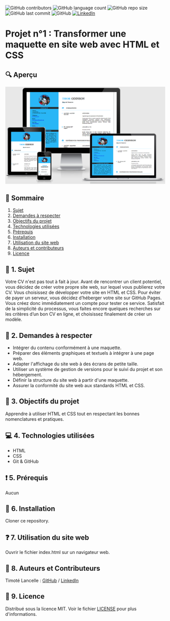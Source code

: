 ![GitHub contributors](https://img.shields.io/github/contributors/LancelleTimote/Projet-n-1-Transformer-une-maquette-en-site-web-avec-HTML-et-CSS?color=green&style=for-the-badge)
![GitHub language count](https://img.shields.io/github/languages/count/LancelleTimote/Projet-n-1-Transformer-une-maquette-en-site-web-avec-HTML-et-CSS?style=for-the-badge)
![GitHub repo size](https://img.shields.io/github/repo-size/LancelleTimote/Projet-n-1-Transformer-une-maquette-en-site-web-avec-HTML-et-CSS?style=for-the-badge)
![GitHub last commit](https://img.shields.io/github/last-commit/LancelleTimote/Projet-n-1-Transformer-une-maquette-en-site-web-avec-HTML-et-CSS?style=for-the-badge)
![GitHub](https://img.shields.io/github/license/LancelleTimote/Projet-n-1-Transformer-une-maquette-en-site-web-avec-HTML-et-CSS?style=for-the-badge)
[![LinkedIn](https://img.shields.io/badge/LinkedIn-0077B5?style=for-the-badge&logo=linkedin&logoColor=white)](https://www.linkedin.com/in/timote-lancelle-devweb/)

# Projet n°1 : Transformer une maquette en site web avec HTML et CSS

## :mag: Aperçu

![Aperçu du site web](images/visuel_projet.png)

## :bookmark_tabs: Sommaire
<ol>
    <li><a href="#sujet">Sujet</a></li>
    <li><a href="#demandes_respecter">Demandes à respecter</a></li>
    <li><a href="#objectifs_projet">Objectifs du projet</a></li>
    <li><a href="#technologies_utilisees">Technologies utilisées</a></li>
    <li><a href="#prerequis">Prérequis</a></li>
    <li><a href="#installation">Installation</a></li>
    <li><a href="#utilisation_siteweb">Utilisation du site web</a></li>
    <li><a href="#auteurs_contributeurs">Auteurs et contributeurs</a></li>
    <li><a href="#licence">Licence</a></li>
</ol>

## :page_facing_up: 1. Sujet <a name = "sujet"></a>

Votre CV n'est pas tout à fait à jour. Avant de rencontrer un client potentiel, vous décidez de créer votre propre site web, sur lequel vous publierez votre CV.
Vous choisissez de développer votre site en HTML et CSS.
Pour éviter de payer un serveur, vous décidez d’héberger votre site sur GitHub Pages. Vous créez donc immédiatement un compte pour tester ce service.
Satisfait de la simplicité du processus, vous faites encore quelques recherches sur les critères d’un bon CV en ligne, et choisissez finalement de créer un modèle.

## :memo: 2. Demandes à respecter <a name = "demandes_respecter"></a>

* Intégrer du contenu conformément à une maquette.
* Préparer des éléments graphiques et textuels à intégrer à une page web.
* Adapter l'affichage du site web à des écrans de petite taille.
* Utiliser un système de gestion de versions pour le suivi du projet et son hébergement.
* Définir la structure du site web à partir d'une maquette.
* Assurer la conformité du site web aux standards HTML et CSS.

## :checkered_flag: 3. Objectifs du projet <a name = "objectifs_projet"></a>

Apprendre à utiliser HTML et CSS tout en respectant les bonnes nomenclatures et pratiques.

## :computer: 4. Technologies utilisées <a name = "technologies_utilisees"></a>

* HTML
* CSS
* Git & GitHub

## :exclamation: 5. Prérequis <a name = "prerequis"></a>

Aucun

## :wrench: 6. Installation <a name = "installation"></a>

Cloner ce repository.

## :question: 7. Utilisation du site web <a name = "utilisation_siteweb"></a>

Ouvrir le fichier index.html sur un navigateur web.

## :beers: 8. Auteurs et Contributeurs <a name = "auteurs_contributeurs"></a>

Timoté Lancelle : [GitHub](https://github.com/LancelleTimote) / [LinkedIn](https://www.linkedin.com/in/timote-lancelle-devweb/)

## :page_with_curl: 9. Licence <a name = "licence"></a>

Distribué sous la licence MIT. Voir le fichier [LICENSE](LICENSE) pour plus d'informations.